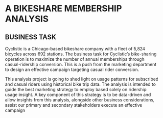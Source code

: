 # A BIKESHARE MEMBERSHIP ANALYSIS
## BUSINESS TASK
Cyclistic is a Chicago-based bikeshare company with a fleet of 5,824 bicycles across 692 stations. The business task for Cyclistic’s bike-sharing operation is to maximize the number of annual memberships through casual-ridership conversion. This is a push from the marketing department to design an effective campaign targeting casual rider conversion.

This analysis project is going to shed light on usage patterns for subscribed and casual riders using historical bike trip data. The analysis is intended to guide the best marketing strategy to employ based solely on ridership usage insight. A key component of this strategy is to be data-driven and allow insights from this analysis, alongside other business considerations, assist our primary and secondary stakeholders execute an effective campaign
